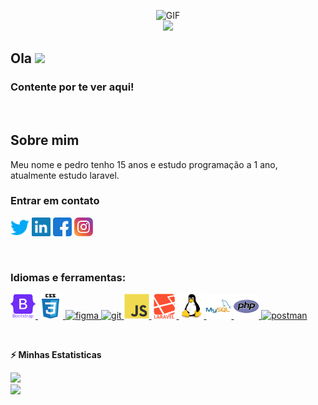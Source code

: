 <p align="center" >
<img alt="GIF" src="https://github.com/abhisheknaiidu/abhisheknaiidu/raw/master/code.gif?raw=true" width="500" height="320">
<br>
<img src="https://profile-counter.glitch.me/pedro-henrique1/count.svg">  
</p>

<h2>Ola <img src="https://media.giphy.com/media/hvRJCLFzcasrR4ia7z/giphy.gif" width="25px"></h2>

<h3>Contente por te ver aqui!</h3> 

<br>
<h2>Sobre mim</h2>
<p>Meu nome e pedro tenho 15 anos e estudo programação a 1 ano, atualmente  estudo laravel. </p> 

<h3> Entrar em contato
<p align="left">
<a href="https://twitter.com/Pedro65332" target="blank"><img align="center" src="https://github.com/pedro-henrique1/pedro-henrique1/blob/master/assets/twitter.svg" alt="pedro henrique" height="30" width="30" /></a>  
<a href="https://www.linkedin.com/in/pedro-henrique-dev" target="blank"><img align="center" src="https://github.com/pedro-henrique1/pedro-henrique1/blob/master/assets/linkedin.svg" alt="pedro henrique" height="30" width="30" /></a>  
<a href="https://fb.com/pedrohenrique" target="blank"><img align="center" src="https://github.com/pedro-henrique1/pedro-henrique1/blob/master/assets/facebook.svg" alt="pedro henrique" height="30" width="30" /></a>  
<a href="https://www.instagram.com/pedro_henrique_dev/" target="blank"><img align="center" src="https://github.com/pedro-henrique1/pedro-henrique1/blob/master/assets/instagram.svg" alt="pedro henrique" height="30" width="30" /></a>  
</p>
</h3>

<br>
<h3 align="left">Idiomas e ferramentas:</h3>
<p align="left"> <a href="https://getbootstrap.com" target="_blank"> <img src="https://raw.githubusercontent.com/devicons/devicon/master/icons/bootstrap/bootstrap-plain-wordmark.svg" alt="bootstrap" width="40" height="40"/> </a> <a href="https://www.w3schools.com/css/" target="_blank"> <img src="https://raw.githubusercontent.com/devicons/devicon/master/icons/css3/css3-original-wordmark.svg" alt="css3" width="40" height="40"/> </a> <a href="https://www.figma.com/" target="_blank"> <img src="https://www.vectorlogo.zone/logos/figma/figma-icon.svg" alt="figma" width="40" height="40"/> </a> <a href="https://git-scm.com/" target="_blank"> <img src="https://www.vectorlogo.zone/logos/git-scm/git-scm-icon.svg" alt="git" width="40" height="40"/> </a> <a href="https://developer.mozilla.org/en-US/docs/Web/JavaScript" target="_blank"> <img src="https://raw.githubusercontent.com/devicons/devicon/master/icons/javascript/javascript-original.svg" alt="javascript" width="40" height="40"/> </a> <a href="https://laravel.com/" target="_blank"> <img src="https://raw.githubusercontent.com/devicons/devicon/master/icons/laravel/laravel-plain-wordmark.svg" alt="laravel" width="40" height="40"/> </a> <a href="https://www.linux.org/" target="_blank"> <img src="https://raw.githubusercontent.com/devicons/devicon/master/icons/linux/linux-original.svg" alt="linux" width="40" height="40"/> </a> <a href="https://www.mysql.com/" target="_blank"> <img src="https://raw.githubusercontent.com/devicons/devicon/master/icons/mysql/mysql-original-wordmark.svg" alt="mysql" width="40" height="40"/> </a> <a href="https://www.php.net" target="_blank"> <img src="https://raw.githubusercontent.com/devicons/devicon/master/icons/php/php-original.svg" alt="php" width="40" height="40"/> </a> <a href="https://postman.com" target="_blank"> <img src="https://www.vectorlogo.zone/logos/getpostman/getpostman-icon.svg" alt="postman" width="40" height="40"/> </a> </p>


<br>

<b>⚡ Minhas Estatisticas</b>

<p>  
<img height="180em" src="https://github-readme-stats.vercel.app/api?username=pedro-henrique1&_icons=true&theme=tokyonight&count_private=true&include_all_commits&show_icons=true&count_private=true&hide=contribs&hide_border=true" />

<br>

<img height="180em" src="https://github-readme-stats.vercel.app/api/top-langs/?username=pedro-henrique1&theme=tokyonight&exclude_repo=KNN-Image-Classification&show_icons=true&hide_border=true&langs_count=8"/>  
</p>
<br>
<!- START_SECTION: principais seguidores—>
<!- END_SECTION: principais seguidores—> 


